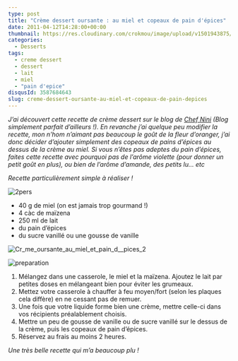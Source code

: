 ```yaml
---
type: post
title: "Crème dessert oursante : au miel et copeaux de pain d'épices"
date: 2011-04-12T14:28:00+00:00
thumbnail: https://res.cloudinary.com/crokmou/image/upload/v1501943875/Cr--me-oursante-au-miel-et-pain-d--pices.jpg
categories: 
  - Desserts
tags: 
  - creme dessert
  - dessert
  - lait
  - miel
  - "pain d'epice"
disqusId: 3587684643
slug: creme-dessert-oursante-au-miel-et-copeaux-de-pain-depices
---
```


_J’ai découvert cette recette de crème dessert sur le blog de [Chef Nini](http://www.chefnini.com/categories/sucre/mousses-cremes/page/3/) (Blog simplement parfait d’ailleurs !). En revanche j’ai quelque peu modifier la recette, mon n’hom n’aimant pas beaucoup le goût de la fleur d’oranger, j’ai donc décider d’ajouter simplement des copeaux de pains d’épices au dessus de la crème au miel. Si vous n’êtes pas adeptes du pain d’épices, faites cette recette avec pourquoi pas de l’arôme violette (pour donner un petit goût en plus), ou bien de l’arôme d’amande, des petits lu… etc_

_Recette particulièrement simple à réaliser !_

![2pers](http://storage.canalblog.com/55/06/825568/62415759_p.jpeg)

*   40 g de miel (on est jamais trop gourmand !)
*   4 càc de maïzena
*   250 ml de lait
*   du pain d’épices
*   du sucre vanillé ou une gousse de vanille

![Cr_me_oursante_au_miel_et_pain_d__pices_2](http://storage.canalblog.com/01/96/825568/62406630_p.jpg)

![preparation](http://storage.canalblog.com/00/26/825568/62415778_p.jpeg)

1.  Mélangez dans une casserole, le miel et la maïzena. Ajoutez le lait par petites doses en mélangeant bien pour éviter les grumeaux.
2.  Mettez votre casserole à chauffer à feu moyen/fort (selon les plaques cela diffère) en ne cessant pas de remuer.
3.  Une fois que votre liquide forme bien une crème, mettre celle-ci dans vos récipients préalablement choisis.
4.  Mettre un peu de gousse de vanille ou de sucre vanillé sur le dessus de la crème, puis les copeaux de pain d’épices.
5.  Réservez au frais au moins 2 heures.

_Une très belle recette qui m’a beaucoup plu !_